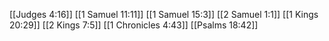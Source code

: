 [[Judges 4:16]]
[[1 Samuel 11:11]]
[[1 Samuel 15:3]]
[[2 Samuel 1:1]]
[[1 Kings 20:29]]
[[2 Kings 7:5]]
[[1 Chronicles 4:43]]
[[Psalms 18:42]]
